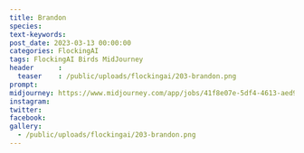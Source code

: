 ```yaml
---
title: Brandon
species: 
text-keywords: 
post_date: 2023-03-13 00:00:00
categories: FlockingAI
tags: FlockingAI Birds MidJourney 
header      :
  teaser    : /public/uploads/flockingai/203-brandon.png
prompt: 
midjourney: https://www.midjourney.com/app/jobs/41f8e07e-5df4-4613-aed9-d502c15105c8
instagram: 
twitter: 
facebook: 
gallery: 
  - /public/uploads/flockingai/203-brandon.png
---
```


